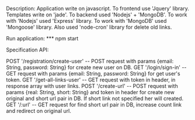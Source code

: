  Description:
 Application write on javascript. To frontend use 'Jquery' library. Templates write on 'jade'. To backend used 'Nodejs' + 'MongoDB'.
 To work with 'Nodejs' used 'Express' library. To work with 'MongoDB'  used 'Mongoose' library. Also used 'node-cron' library for delete old links.


 Run application:
   *** npm start

 Specification API:

POST '/registration/create-user' -- POST request with params {email: String, password: String} for create new user on DB.
GET '/login/sign-in' -- GET request with params {email: String, password: String} for get user's token.
GET '/get-all-links-user' -- GET request with token in header, in response array with user links.
POST '/create-url' -- POST request with params {real: String, short: String} and token in header for create new original and short url pair in DB.
    If short link not specified her will created.
GET '/:url' -- GET request for find short url pair in DB, increase count link and redirect on original url.
